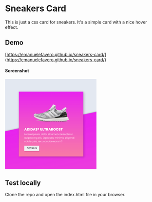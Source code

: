 # Sneakers Card

This is just a css card for sneakers. It's a simple card with a nice hover effect.

## Demo

[https://emanuelefavero.github.io/sneakers-card/](https://emanuelefavero.github.io/sneakers-card/)

#### Screenshot

<img src="screenshot.png" alt="screenshot" width="300">

## Test locally

Clone the repo and open the index.html file in your browser.
